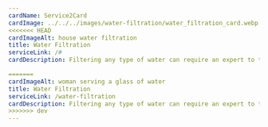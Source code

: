 ```yaml
---
cardName: Service2Card
cardImage: ../../../images/water-filtration/water_filtration_card.webp
<<<<<<< HEAD
cardImageAlt: house water filtration
title: Water Filtration
serviceLink: /#
cardDescription: Filtering any type of water can require an expert to test and suggest a system that meets your reauirements. Water Filtration made easy by Water Softeners San Antonio. 

=======
cardImageAlt: woman serving a glass of water
title: Water Filtration
serviceLink: /water-filtration
cardDescription: Filtering any type of water can require an expert to test and suggest a system that meets your reauirements. Water Filtration made easy by Water Softeners San Antonio.
>>>>>>> dev
---
```

